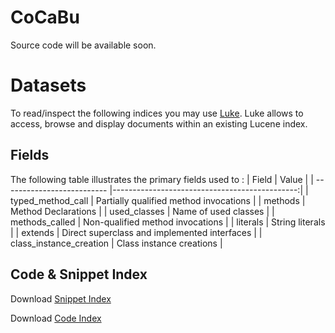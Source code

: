 # CoCaBu
Source code will be available soon.


# Datasets
To read/inspect the following indices you may use [Luke](https://docs.google.com/uc?export=download&id=0BziVDm-Qdq5tUHVnbUsyblY0emM). Luke allows to access, browse and display documents within an existing Lucene index.
## Fields

The following table illustrates the primary fields used to :
| Field                      | Value                                         |
| -------------------------- |----------------------------------------------:|
| typed_method_call          | Partially qualified method invocations        |
| methods                    | Method Declarations                           |
| used_classes               | Name of used classes                          |
| methods_called             | Non-qualified method invocations              |
| literals                   | String literals                               |
| extends                    | Direct superclass and implemented interfaces  |
| class_instance_creation    | Class instance creations                      |

## Code & Snippet Index

Download [Snippet Index](https://docs.google.com/uc?export=download&id=0BziVDm-Qdq5tR3dUUUx1QklCUGM)

Download [Code Index](https://docs.google.com/uc?export=download&id=0BziVDm-Qdq5tUHVnbUsyblY0emM)